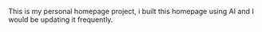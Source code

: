 This is my personal homepage project, i built this homepage using AI and I would be updating it frequently.
